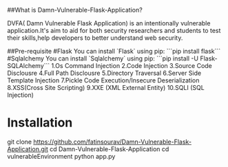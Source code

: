 ##What is Damn-Vulnerable-Flask-Application?
<p>DVFA( Damn Vulnerable Flask Application) is an intentionally vulnerable application.It's aim to aid for both security researchers and students to test their skills,help developers to better understand web security.</p>
##Pre-requisite
#Flask
You can install `Flask` using pip:
```pip install flask```
#Sqlalchemy
You can install `Sqlalchemy` using pip:
```pip install -U Flask-SQLAlchemy```
	1.Os Command Injection
	2.Code Injection
	3.Source Code Disclousre
	4.Full Path Disclousre
	5.Directory Traversal
	6.Server Side Template Injection 
	7.Pickle Code Execution/Insecure Deserialization
	8.XSS(Cross Site Scripting)
	9.XXE (XML External Entity)
	10.SQLI (SQL Injection)

# Installation
 git clone  https://github.com/fatinsourav/Damn-Vulnerable-Flask-Application.git
 cd Damn-Vulnerable-Flask-Application
 cd vulnerableEnvironment
 python app.py

 

